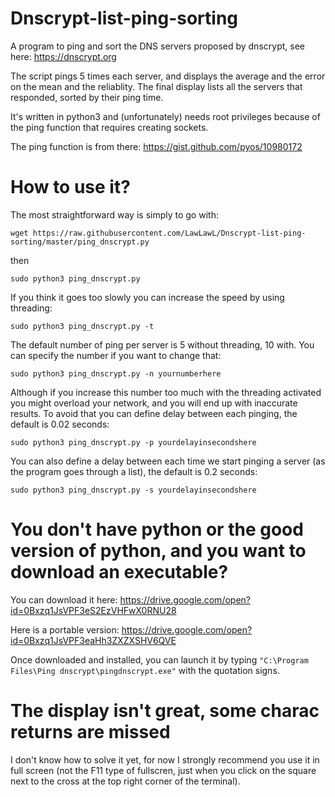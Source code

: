 # Dnscrypt-list-ping-sorting
A program to ping and sort the DNS servers proposed by dnscrypt, see here: https://dnscrypt.org

The script pings 5 times each server, and displays the average and the error on the mean and the reliablity. The final display lists all the servers that responded, sorted by their ping time.

It's written in python3 and (unfortunately) needs root privileges because of the ping function that requires creating sockets. 

The ping function is from there: https://gist.github.com/pyos/10980172

# How to use it?
The most straightforward way is simply to go with:

`wget https://raw.githubusercontent.com/LawLawL/Dnscrypt-list-ping-sorting/master/ping_dnscrypt.py`

then

`sudo python3 ping_dnscrypt.py`

If you think it goes too slowly you can increase the speed by using threading:

`sudo python3 ping_dnscrypt.py -t`

The default number of ping per server is 5 without threading, 10 with. You can specify the number if you want to change that:

`sudo python3 ping_dnscrypt.py -n yournumberhere`

Although if you increase this number too much with the threading activated you might overload your network, and you will end up with inaccurate results. To avoid that you can define delay between each pinging, the default is 0.02 seconds:

`sudo python3 ping_dnscrypt.py -p yourdelayinsecondshere`

You can also define a delay between each time we start pinging a server (as the program goes through a list), the default is 0.2 seconds:

`sudo python3 ping_dnscrypt.py -s yourdelayinsecondshere`

# You don't have python or the good version of python, and you want to download an executable?
You can download it here: https://drive.google.com/open?id=0Bxzq1JsVPF3eS2EzVHFwX0RNU28

Here is a portable version: https://drive.google.com/open?id=0Bxzq1JsVPF3eaHh3ZXZXSHV6QVE

Once downloaded and installed, you can launch it by typing
`"C:\Program Files\Ping dnscrypt\pingdnscrypt.exe"`
with the quotation signs.

# The display isn't great, some charac returns are missed
I don't know how to solve it yet, for now I strongly recommend you use it in full screen (not the F11 type of fullscren, just when you click on the square next to the cross at the top right corner of the terminal).
